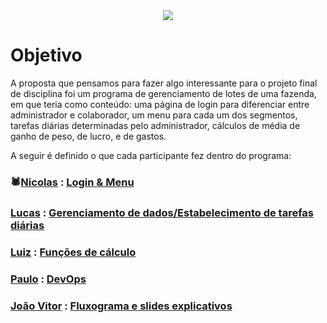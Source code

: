 <div align="center">
  <img src="https://github.com/user-attachments/assets/57d3cac8-30d7-407c-896f-ecc109cf1378">
</div>

# Objetivo
  A proposta que pensamos para fazer algo interessante para o projeto final de disciplina foi um programa de gerenciamento de lotes de uma fazenda, em que teria como conteúdo: uma página de login para diferenciar entre administrador e colaborador, um menu para cada um dos segmentos, tarefas diárias determinadas pelo administrador, cálculos de média de ganho de peso, de lucro, e de gastos.
  
  A seguir é definido o que cada participante fez dentro do programa:

### 🕷️[Nicolas](https://github.com/niicfsz) : [Login & Menu](https://github.com/niicfsz/PFD-AP2/blob/main/loginemenu)
### [Lucas](https://github.com/LucasFreitas1307) : [Gerenciamento de dados/Estabelecimento de tarefas diárias](https://github.com/niicfsz/PFD-AP2/blob/main/dadosetarefas)
### [Luiz](https://github.com/Schneiderss) : [Funções de cálculo](https://github.com/niicfsz/PFD-AP2/blob/main/calculoemedia)
### [Paulo](https://github.com/Paulo-if) : [DevOps](https://github.com/niicfsz/PFD-AP2/blob/main/devops)
### [João Vitor](https://github.com/CAMPOZs) : [Fluxograma e slides explicativos](https://github.com/niicfsz/PFD-AP2/tree/main/fluxoeslides)
